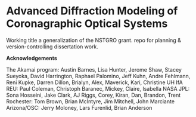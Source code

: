 # Advanced Diffraction Modeling of Coronagraphic Optical Systems

Working title a generalization of the NSTGRO grant. repo for planning &amp; version-controlling dissertation work.

**Acknowledgements**

The Akamai program: Austin Barnes, Lisa Hunter, Jerome Shaw, Stacey Sueyoka, David Harrington, Raphael Palomino, Jeff Kuhn, Andre Fehlmann, Reni Kupke, Darren Dillon, Brialyn, Alex, Maverick, Kari, Christine
UH IfA REU: Paul Coleman, Christoph Baranec, Mickey, Claire, Isabella
NASA JPL: Sona Hosseini, Jake Clark, AJ Riggs, Corey, Kiran, Dan, Brandon, Trent
Rochester: Tom Brown, Brian McIntyre, Jim Mitchell, John Marciante
Arizona/OSC: Jerry Moloney, Lars Furenlid, Brian Anderson


